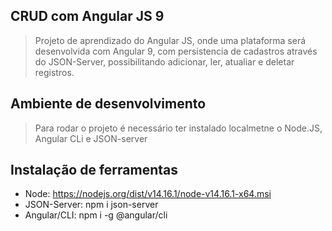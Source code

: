 ## CRUD com Angular JS 9
> Projeto de aprendizado do Angular JS, onde uma plataforma será desenvolvida com Angular 9, com persistencia de cadastros através do JSON-Server, possibilitando adicionar, ler, atualiar e deletar registros.

## Ambiente de desenvolvimento
> Para rodar o projeto é necessário ter instalado localmetne o Node.JS, Angular CLi e JSON-server

## Instalação de ferramentas
* Node: https://nodejs.org/dist/v14.16.1/node-v14.16.1-x64.msi
* JSON-Server: npm i json-server
* Angular/CLI: npm i -g @angular/cli
